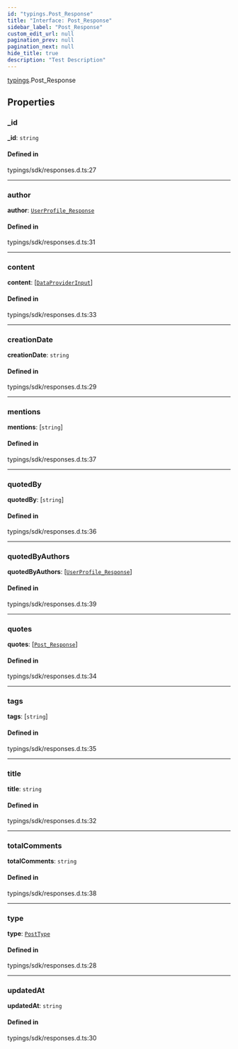 ```yaml
---
id: "typings.Post_Response"
title: "Interface: Post_Response"
sidebar_label: "Post_Response"
custom_edit_url: null
pagination_prev: null
pagination_next: null
hide_title: true
description: "Test Description"
---
```


[typings](../namespaces/typings.md).Post_Response

## Properties

### \_id

 **\_id**: `string`

#### Defined in

typings/sdk/responses.d.ts:27

___

### author

 **author**: [`UserProfile_Response`](typings.UserProfile_Response.md)

#### Defined in

typings/sdk/responses.d.ts:31

___

### content

 **content**: [[`DataProviderInput`](../namespaces/sdk.md#dataproviderinput)]

#### Defined in

typings/sdk/responses.d.ts:33

___

### creationDate

 **creationDate**: `string`

#### Defined in

typings/sdk/responses.d.ts:29

___

### mentions

 **mentions**: [`string`]

#### Defined in

typings/sdk/responses.d.ts:37

___

### quotedBy

 **quotedBy**: [`string`]

#### Defined in

typings/sdk/responses.d.ts:36

___

### quotedByAuthors

 **quotedByAuthors**: [[`UserProfile_Response`](typings.UserProfile_Response.md)]

#### Defined in

typings/sdk/responses.d.ts:39

___

### quotes

 **quotes**: [[`Post_Response`](typings.Post_Response.md)]

#### Defined in

typings/sdk/responses.d.ts:34

___

### tags

 **tags**: [`string`]

#### Defined in

typings/sdk/responses.d.ts:35

___

### title

 **title**: `string`

#### Defined in

typings/sdk/responses.d.ts:32

___

### totalComments

 **totalComments**: `string`

#### Defined in

typings/sdk/responses.d.ts:38

___

### type

 **type**: [`PostType`](../enums/typings.PostType.md)

#### Defined in

typings/sdk/responses.d.ts:28

___

### updatedAt

 **updatedAt**: `string`

#### Defined in

typings/sdk/responses.d.ts:30
